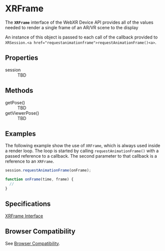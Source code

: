 # XRFrame

The **`XRFrame`** interface of the WebXR Device API provides all of the values needed to render a single frame of an AR/VR scene to the display 

An instance of this object is passed to each call of the callback provided to `XRSession.<a href="requestanimationframe">requestAnimationFrame()<a>`.

## Properties

<dl>
  <dt>session</dt>
  <dd>TBD</dd>
</dl>

## Methods

<dl>
  <dt>getPose()</dt>
  <dd>TBD</dd>
  <dt>getViewerPose()</dt>
  <dd>TBD</dd>
</dl>

## Examples

The following example show the use of `XRFrame`, which is always used inside a render loop. The loop is started by calling `requestAnimationFrame()` with a passed reference to a callback. The second parameter to that callback is a reference to an `XRFrame`.

```javascript
session.requestAnimationFrame(onFrame);

function onFrame(time, frame) {
  // 
}
```

## Specifications

[XRFrame Interface](https://www.w3.org/TR/webxr/#xrframe-interface)

## Browser Compatibility

See [Browser Compatibility](compatibility).
